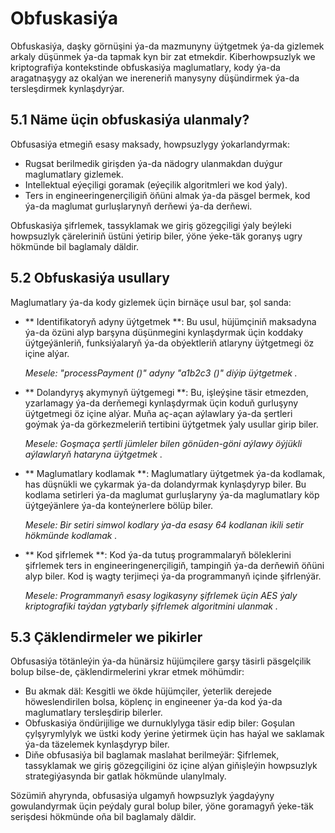 # Obfuskasiýa

Obfuskasiýa, daşky görnüşini ýa-da mazmunyny üýtgetmek ýa-da gizlemek arkaly düşünmek ýa-da tapmak kyn bir zat etmekdir. Kiberhowpsuzlyk we kriptografiýa kontekstinde obfuskasiýa maglumatlary, kody ýa-da aragatnaşygy az okalýan we inereneriň manysyny düşündirmek ýa-da tersleşdirmek kynlaşdyrýar.

## 5.1 Näme üçin obfuskasiýa ulanmaly?

Obfusasiýa etmegiň esasy maksady, howpsuzlygy ýokarlandyrmak:

- Rugsat berilmedik girişden ýa-da nädogry ulanmakdan duýgur maglumatlary gizlemek.
- Intellektual eýeçiligi goramak (eýeçilik algoritmleri we kod ýaly).
- Ters in engineeringenerçiligiň öňüni almak ýa-da päsgel bermek, kod ýa-da maglumat gurluşlarynyň derňewi ýa-da derňewi.

Obfuskasiýa şifrlemek, tassyklamak we giriş gözegçiligi ýaly beýleki howpsuzlyk çäreleriniň üstüni ýetirip biler, ýöne ýeke-täk goranyş ugry hökmünde bil baglamaly däldir.

## 5.2 Obfuskasiýa usullary

Maglumatlary ýa-da kody gizlemek üçin birnäçe usul bar, şol sanda:

- ** Identifikatoryň adyny üýtgetmek **: Bu usul, hüjümçiniň maksadyna ýa-da özüni alyp barşyna düşünmegini kynlaşdyrmak üçin koddaky üýtgeýänleriň, funksiýalaryň ýa-da obýektleriň atlaryny üýtgetmegi öz içine alýar.

   _Mesele: "processPayment ()" adyny "a1b2c3 ()" diýip üýtgetmek ._

- ** Dolandyryş akymynyň üýtgemegi **: Bu, işleýşine täsir etmezden, yzarlamagy ýa-da derňemegi kynlaşdyrmak üçin koduň gurluşyny üýtgetmegi öz içine alýar. Muňa aç-açan aýlawlary ýa-da şertleri goýmak ýa-da görkezmeleriň tertibini üýtgetmek ýaly usullar girip biler.

   _Mesele: Goşmaça şertli jümleler bilen gönüden-göni aýlawy öýjükli aýlawlaryň hataryna üýtgetmek ._

- ** Maglumatlary kodlamak **: Maglumatlary üýtgetmek ýa-da kodlamak, has düşnükli we çykarmak ýa-da dolandyrmak kynlaşdyryp biler. Bu kodlama setirleri ýa-da maglumat gurluşlaryny ýa-da maglumatlary köp üýtgeýänlere ýa-da konteýnerlere bölüp biler.

   _Mesele: Bir setiri simwol kodlary ýa-da esasy 64 kodlanan ikili setir hökmünde kodlamak ._

- ** Kod şifrlemek **: Kod ýa-da tutuş programmalaryň böleklerini şifrlemek ters in engineeringenerçiligiň, tampingiň ýa-da derňewiň öňüni alyp biler. Kod iş wagty terjimeçi ýa-da programmanyň içinde şifrlenýär.

   _Mesele: Programmanyň esasy logikasyny şifrlemek üçin AES ýaly kriptografiki taýdan ygtybarly şifrlemek algoritmini ulanmak ._

## 5.3 Çäklendirmeler we pikirler

Obfusasiýa tötänleýin ýa-da hünärsiz hüjümçilere garşy täsirli päsgelçilik bolup bilse-de, çäklendirmelerini ykrar etmek möhümdir:

- Bu akmak däl: Kesgitli we ökde hüjümçiler, ýeterlik derejede höweslendirilen bolsa, köplenç in engineener ýa-da kod ýa-da maglumatlary tersleşdirip bilerler.
- Obfuskasiýa öndürijilige we durnuklylyga täsir edip biler: Goşulan çylşyrymlylyk we üstki kody ýerine ýetirmek üçin has haýal we saklamak ýa-da täzelemek kynlaşdyryp biler.
- Diňe obfusasiýa bil baglamak maslahat berilmeýär: Şifrlemek, tassyklamak we giriş gözegçiligini öz içine alýan giňişleýin howpsuzlyk strategiýasynda bir gatlak hökmünde ulanylmaly.

Sözümiň ahyrynda, obfusasiýa ulgamyň howpsuzlyk ýagdaýyny gowulandyrmak üçin peýdaly gural bolup biler, ýöne goramagyň ýeke-täk serişdesi hökmünde oňa bil baglamaly däldir.